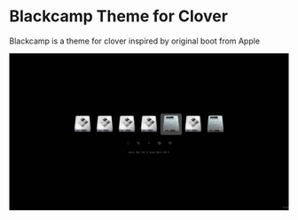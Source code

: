 # Blackcamp Theme for Clover

Blackcamp is a theme for clover inspired by original boot from Apple

![alt tag](https://raw.githubusercontent.com/solidusnake/blackcamp-theme/master/screenshot.png)
